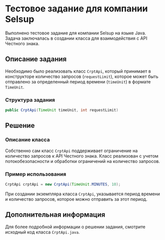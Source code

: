 # Тестовое задание для компании Selsup

Выполнено тестовое задание для компании Selsup на языке Java. Задача заключалась в создании класса для взаимодействия с API Честного знака.

## Описание задания

Необходимо было реализовать класс `CrptApi`, который принимает в конструкторе количество запросов (`requestLimit`), которое может быть отправлено за определенный период времени (`timeUnit`) в формате `TimeUnit`.

### Структура задания

```java
public CrptApi(TimeUnit timeUnit, int requestLimit)
```

## Решение

### Описание класса

Собственно сам класс `CrptApi` поддерживает ограничение на количество запросов к API Честного знака. Класс реализован с учетом потокобезопасности и обработки ограничений на количество запросов.

### Пример использования

```java
CrptApi crptApi = new CrptApi(TimeUnit.MINUTES, 10);
```

При создании экземпляра класса `CrptApi`, указывается период времени и количество запросов, которое можно отправить за этот период.

## Дополнительная информация

Для более подробной информации о решении задания, смотрите исходный код класса `CrptApi.java`.
